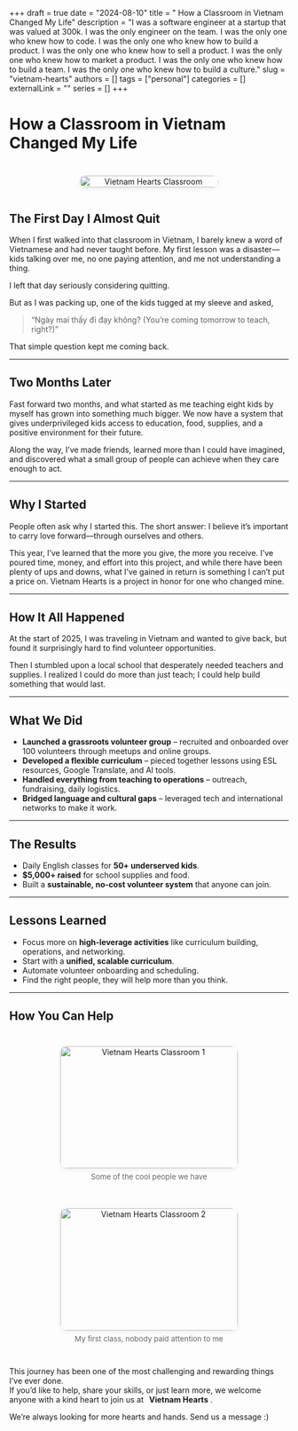 +++
draft = true
date = "2024-08-10"
title = " How a Classroom in Vietnam Changed My Life"
description = "I was a software engineer at a startup that was valued at 300k. I was the only engineer on the team. I was the only one who knew how to code. I was the only one who knew how to build a product. I was the only one who knew how to sell a product. I was the only one who knew how to market a product. I was the only one who knew how to build a team. I was the only one who knew how to build a culture."
slug = "vietnam-hearts"
authors = []
tags = ["personal"]
categories = []
externalLink = ""
series = []
+++

# How a Classroom in Vietnam Changed My Life

<div style="display: flex; flex-wrap: wrap; gap: 1.5em; margin: 2em 0;">
  <figure style="flex: 1 1 200px; text-align: center;">
    <img src="/images/vh-first-class.jpg" alt="Vietnam Hearts Classroom" style="width:100%; max-width:250px; border-radius: 12px; box-shadow: 0 2px 8px rgba(0,0,0,0.08);">
  </figure>
</div>


## The First Day I Almost Quit

When I first walked into that classroom in Vietnam, I barely knew a word of Vietnamese and had never taught before. My first lesson was a disaster—kids talking over me, no one paying attention, and me not understanding a thing.

I left that day seriously considering quitting.

But as I was packing up, one of the kids tugged at my sleeve and asked,  
> “Ngày mai thấy đi đạy không? (You’re coming tomorrow to teach, right?)”

That simple question kept me coming back. 

---

## Two Months Later

Fast forward two months, and what started as me teaching eight kids by myself has grown into something much bigger. We now have a system that gives underprivileged kids access to education, food, supplies, and a positive environment for their future.

Along the way, I’ve made friends, learned more than I could have imagined, and discovered what a small group of people can achieve when they care enough to act.

---

## Why I Started

People often ask why I started this. The short answer: I believe it’s important to carry love forward—through ourselves and others.

This year, I’ve learned that the more you give, the more you receive. I’ve poured time, money, and effort into this project, and while there have been plenty of ups and downs, what I’ve gained in return is something I can’t put a price on. Vietnam Hearts is a project in honor for one who changed mine.

---

## How It All Happened

At the start of 2025, I was traveling in Vietnam and wanted to give back, but found it surprisingly hard to find volunteer opportunities.

Then I stumbled upon a local school that desperately needed teachers and supplies. I realized I could do more than just teach; I could help build something that would last.

---

## What We Did

- **Launched a grassroots volunteer group** – recruited and onboarded over 100 volunteers through meetups and online groups.
- **Developed a flexible curriculum** – pieced together lessons using ESL resources, Google Translate, and AI tools.
- **Handled everything from teaching to operations** – outreach, fundraising, daily logistics.
- **Bridged language and cultural gaps** – leveraged tech and international networks to make it work.

---

## The Results

- Daily English classes for **50+ underserved kids**.
- **$5,000+ raised** for school supplies and food.
- Built a **sustainable, no-cost volunteer system** that anyone can join.

---

## Lessons Learned

- Focus more on **high-leverage activities** like curriculum building, operations, and networking.
- Start with a **unified, scalable curriculum**.
- Automate volunteer onboarding and scheduling.
- Find the right people, they will help more than you think.

---

## How You Can Help

<div style="display: flex; flex-wrap: wrap; gap: 1.5em; margin: 2em 0; justify-content: center;">
  <figure style="flex: 0 1 320px; text-align: center; max-width: 320px;">
    <img src="/images/vh-good-team.jpg" alt="Vietnam Hearts Classroom 1" style="width:100%; max-width:320px; height:220px; object-fit:cover; border-radius: 12px; box-shadow: 0 2px 8px rgba(0,0,0,0.08);">
    <figcaption style="margin-top: 0.5em; font-size: 0.95em; color: #666;">Some of the cool people we have</figcaption>
  </figure>
  <figure style="flex: 0 1 320px; text-align: center; max-width: 320px;">
    <img src="/images/vh-donations.jpg" alt="Vietnam Hearts Classroom 2" style="width:100%; max-width:320px; height:220px; object-fit:cover; border-radius: 12px; box-shadow: 0 2px 8px rgba(0,0,0,0.08);">
    <figcaption style="margin-top: 0.5em; font-size: 0.95em; color: #666;">My first class, nobody paid attention to me</figcaption>
  </figure>
</div>

This journey has been one of the most challenging and rewarding things I’ve ever done.  
If you’d like to help, share your skills, or just learn more, we welcome anyone with a kind heart to join us at 
<a href="https://www.instagram.com/vietnam_hearts/" target="_blank" style="text-decoration: none;">
  <i class="fa-solid fa-heart fa-2x" style="color: #e25555; vertical-align: middle; margin-right: 6px;"></i>
  <strong>Vietnam Hearts</strong>
</a>.

We’re always looking for more hearts and hands. Send us a message :)
